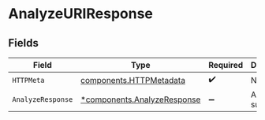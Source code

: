 # AnalyzeURIResponse


## Fields

| Field                                                                     | Type                                                                      | Required                                                                  | Description                                                               |
| ------------------------------------------------------------------------- | ------------------------------------------------------------------------- | ------------------------------------------------------------------------- | ------------------------------------------------------------------------- |
| `HTTPMeta`                                                                | [components.HTTPMetadata](../../models/components/httpmetadata.md)        | :heavy_check_mark:                                                        | N/A                                                                       |
| `AnalyzeResponse`                                                         | [*components.AnalyzeResponse](../../models/components/analyzeresponse.md) | :heavy_minus_sign:                                                        | Analysis succeeded                                                        |